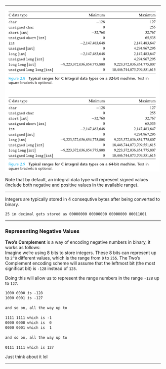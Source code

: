 __________

<img src="images/2.4.1.png" width="500">

Note that by default, an integral data type will represent signed values (include both negative and positive values in the available range).
______
Integers are typically stored in 4 consequtive bytes after being converted to binary.
```
25 in decimal gets stored as 00000000 00000000 00000000 00011001 
```
_____
### Representing Negative Values
**Two’s Complement** is a way of encoding negative numbers in binary, it works as follows:  
Imagine we’re using 8 bits to store integers. These 8 bits can represent up to `2^8` different values, which is the range from `0` to `255`.
The Two’s Complement encoding scheme will assume that the leftmost bit (the most significat bit) is `-128` instead of `128`.  

Doing this will allow us to represent the range numbers in the range `-128` up to `127`.
```
1000 0000 is -128
1000 0001 is -127 

and so on, all the way up to

1111 1111 which is -1
0000 0000 which is  0
0000 0001 which is  1

and so on, all the way up to

0111 1111 which is 127
```
Just think about it lol
___________
